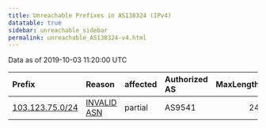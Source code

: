 ```yaml
---
title: Unreachable Prefixes in AS138324 (IPv4)
datatable: true
sidebar: unreachable_sidebar
permalink: unreachable_AS138324-v4.html
---
```


Data as of 2019-10-03 11:20:00 UTC


<div class="datatable-begin"></div>

| Prefix                                                   | Reason                                                                                                  | affected   | Authorized AS   |   MaxLength | Anchor                                       |   unreachable /24s |
|:---------------------------------------------------------|:--------------------------------------------------------------------------------------------------------|:-----------|:----------------|------------:|:---------------------------------------------|-------------------:|
| [103.123.75.0/24](https://stat.ripe.net/103.123.75.0/24) | [INVALID ASN](https://rpki-validator.ripe.net/announcement-preview?asn=AS138324&prefix=103.123.75.0/24) | partial    | AS9541          |          24 | [APNIC](unreachable_APNIC_RPKI_Root-v4.html) |                  1 |

<div class="datatable-end"></div>